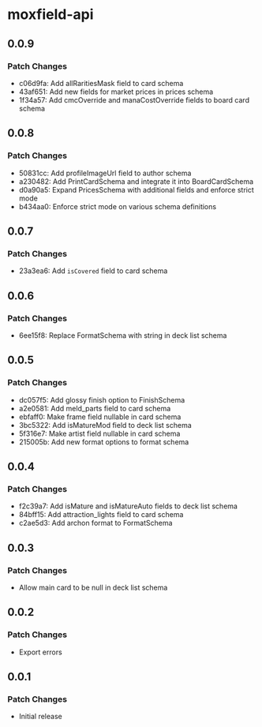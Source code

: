 # moxfield-api

## 0.0.9

### Patch Changes

- c06d9fa: Add allRaritiesMask field to card schema
- 43af651: Add new fields for market prices in prices schema
- 1f34a57: Add cmcOverride and manaCostOverride fields to board card schema

## 0.0.8

### Patch Changes

- 50831cc: Add profileImageUrl field to author schema
- a230482: Add PrintCardSchema and integrate it into BoardCardSchema
- d0a90a5: Expand PricesSchema with additional fields and enforce strict mode
- b434aa0: Enforce strict mode on various schema definitions

## 0.0.7

### Patch Changes

- 23a3ea6: Add `isCovered` field to card schema

## 0.0.6

### Patch Changes

- 6ee15f8: Replace FormatSchema with string in deck list schema

## 0.0.5

### Patch Changes

- dc057f5: Add glossy finish option to FinishSchema
- a2e0581: Add meld_parts field to card schema
- ebfaff0: Make frame field nullable in card schema
- 3bc5322: Add isMatureMod field to deck list schema
- 5f316e7: Make artist field nullable in card schema
- 215005b: Add new format options to format schema

## 0.0.4

### Patch Changes

- f2c39a7: Add isMature and isMatureAuto fields to deck list schema
- 84bff15: Add attraction_lights field to card schema
- c2ae5d3: Add archon format to FormatSchema

## 0.0.3

### Patch Changes

- Allow main card to be null in deck list schema

## 0.0.2

### Patch Changes

- Export errors

## 0.0.1

### Patch Changes

- Initial release
